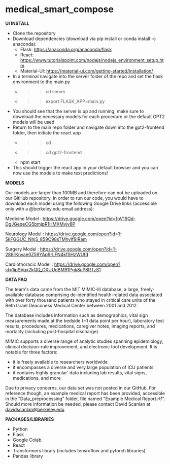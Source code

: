 # medical_smart_compose


**UI INSTALL**
* Clone the repository
* Download dependencies (download via pip install or conda install -c anaconda):
    * Flask: https://anaconda.org/anaconda/flask
    * React: https://www.tutorialspoint.com/nodejs/nodejs_environment_setup.htm
    * Material-UI: https://material-ui.com/getting-started/installation/
* In a terminal navigate into the server folder of the repo and set the flask environment to the main.py
    * >> cd server
    * >> export FLASK_APP=main.py
* You should see that the server is up and running, make sure to download the necessary models for each procedure or the default GPT2 models will be used
* Return to the main repo folder and navigate down into the gpt2-frontend folder, then initiate the react app
    * >> cd ..
    * >> cd gpt2-frontend
    * npm start
* This should trigger the react app in your default browser and you can now use the models to make text predictions!




**MODELS**

Our models are larger than 100MB and therefore can not be uploaded on our GitHub repository. In order to run our code, you would have to download each model using the following Google Drive links (accessible only with a @berkeley.edu email address): 

Medicine Model : 
https://drive.google.com/open?id=1pV19Qd-DgJGeqeCG5bmjpR1HMXMvjv8P

Neurology Model :
https://drive.google.com/open?id=1-5kFGGUC_NhjS_859C98sTMhvIf9IRam

Surgery Model : 
https://drive.google.com/open?id=1-288rKnvae0Z59YAp9rLFN4kfSHzWUfd

Cardiothoracic Model : 
https://drive.google.com/open?id=1ipSVqx2kQQ_OXUUdBM91Pgk8uP8RTzS1




**DATA FAQ**

The team's data came from the MIT MIMIC-III database, a large, freely-available database comprising de-identified health-related data associated with over forty thousand patients who stayed in critical care units of the Beth Israel Deaconess Medical Center between 2001 and 2012.

The database includes information such as demographics, vital sign measurements made at the bedside (~1 data point per hour), laboratory test results, procedures, medications, caregiver notes, imaging reports, and mortality (including post-hospital discharge).

MIMIC supports a diverse range of analytic studies spanning epidemiology, clinical decision-rule improvement, and electronic tool development. It is notable for three factors:
- it is freely available to researchers worldwide
- it encompasses a diverse and very large population of ICU patients
- it contains highly granular' data including lab results, vital signs, medications, and more

Due to privacy concerns, our data set was not posted in our GitHub. For reference though, an example medical report has been provided, accessible in the "Data_preprocessing" folder, file named "Example Medical Report.rtf". Should more information be needed, please contact David Scanlan at davidscanlan@berkeley.edu


**PACKAGES/LIBRARIES**

- Python
- Flask 
- Google Colab
- React 
- Transformers library (includes tensroflow and pytorch libraries)
- Pandas library
